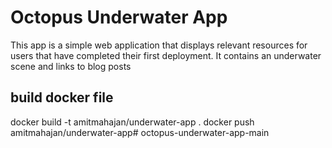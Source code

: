 # Octopus Underwater App

This app is a simple web application that displays relevant resources for users that have completed their first deployment. It contains an underwater scene and links to blog posts



## build docker file
docker build -t amitmahajan/underwater-app .
docker push amitmahajan/underwater-app# octopus-underwater-app-main
